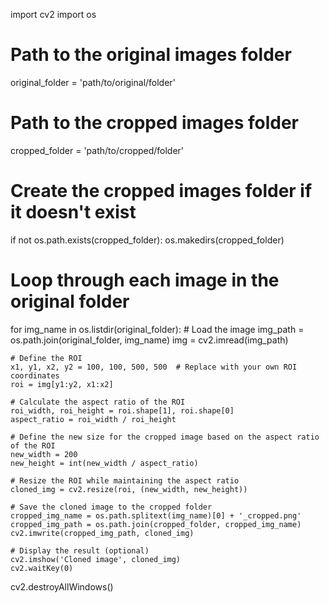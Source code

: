 import cv2
import os

# Path to the original images folder
original_folder = 'path/to/original/folder'

# Path to the cropped images folder
cropped_folder = 'path/to/cropped/folder'

# Create the cropped images folder if it doesn't exist
if not os.path.exists(cropped_folder):
    os.makedirs(cropped_folder)

# Loop through each image in the original folder
for img_name in os.listdir(original_folder):
    # Load the image
    img_path = os.path.join(original_folder, img_name)
    img = cv2.imread(img_path)

    # Define the ROI
    x1, y1, x2, y2 = 100, 100, 500, 500  # Replace with your own ROI coordinates
    roi = img[y1:y2, x1:x2]

    # Calculate the aspect ratio of the ROI
    roi_width, roi_height = roi.shape[1], roi.shape[0]
    aspect_ratio = roi_width / roi_height

    # Define the new size for the cropped image based on the aspect ratio of the ROI
    new_width = 200
    new_height = int(new_width / aspect_ratio)

    # Resize the ROI while maintaining the aspect ratio
    cloned_img = cv2.resize(roi, (new_width, new_height))

    # Save the cloned image to the cropped folder
    cropped_img_name = os.path.splitext(img_name)[0] + '_cropped.png'
    cropped_img_path = os.path.join(cropped_folder, cropped_img_name)
    cv2.imwrite(cropped_img_path, cloned_img)

    # Display the result (optional)
    cv2.imshow('Cloned image', cloned_img)
    cv2.waitKey(0)

cv2.destroyAllWindows()
